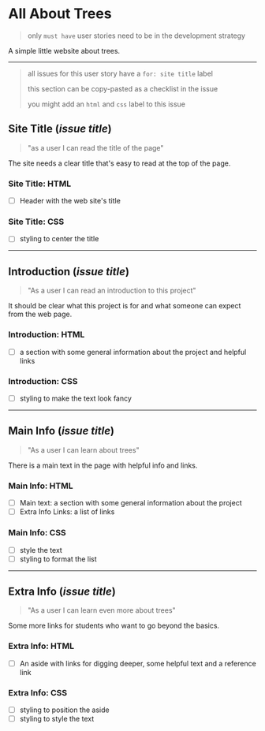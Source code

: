 # All About Trees

> only `must have` user stories need to be in the development strategy

A simple little website about trees.

---

> all issues for this user story have a `for: site title` label
>
> this section can be copy-pasted as a checklist in the issue
>
> you might add an `html` and `css` label to this issue

## Site Title (_issue title_)

> "as a user I can read the title of the page"

The site needs a clear title that's easy to read at the top of the page.

### Site Title: HTML

- [ ] Header with the web site's title

### Site Title: CSS

- [ ] styling to center the title

---

## Introduction (_issue title_)

> "As a user I can read an introduction to this project"

It should be clear what this project is for and what someone can expect from the
web page.

### Introduction: HTML

- [ ] a section with some general information about the project and helpful
      links

### Introduction: CSS

- [ ] styling to make the text look fancy

---

## Main Info (_issue title_)

> "As a user I can learn about trees"

There is a main text in the page with helpful info and links.

### Main Info: HTML

- [ ] Main text: a section with some general information about the project
- [ ] Extra Info Links: a list of links

### Main Info: CSS

- [ ] style the text
- [ ] styling to format the list

---

## Extra Info (_issue title_)

> "As a user I can learn even more about trees"

Some more links for students who want to go beyond the basics.

### Extra Info: HTML

- [ ] An aside with links for digging deeper, some helpful text and a reference
      link

### Extra Info: CSS

- [ ] styling to position the aside
- [ ] styling to style the text
